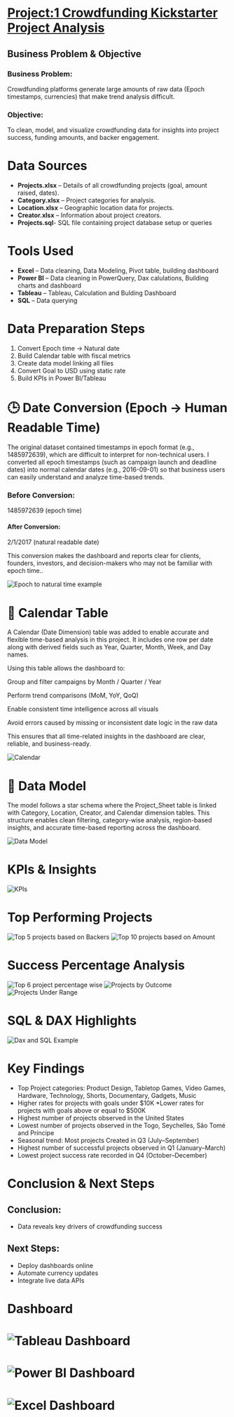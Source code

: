 # [Project:1 Crowdfunding Kickstarter Project Analysis]()

## Business Problem & Objective
### Business Problem:
Crowdfunding platforms generate large amounts of raw data (Epoch timestamps, currencies) that make trend analysis difficult.

### Objective:
To clean, model, and visualize crowdfunding data for insights into project success, funding amounts, and backer engagement.

# Data Sources
- **Projects.xlsx** – Details of all crowdfunding projects (goal, amount raised, dates).
- **Category.xlsx** – Project categories for analysis.
- **Location.xlsx** – Geographic location data for projects.
- **Creator.xlsx** – Information about project creators.
- **Projects.sql**- SQL file containing project database setup or queries
# Tools Used
- **Excel** – Data cleaning, Data Modeling, Pivot table, building dashboard
- **Power BI** – Data cleaning in PowerQuery, Dax calulations, Building charts and dashboard
- **Tableau** – Tableau, Calculation and Bulding Dashboard
- **SQL** – Data querying

# Data Preparation Steps
1. Convert Epoch time → Natural date
2. Build Calendar table with fiscal metrics
3. Create data model linking all files
4. Convert Goal to USD using static rate
5. Build KPIs in Power BI/Tableau

# 🕒 Date Conversion (Epoch → Human Readable Time)

The original dataset contained timestamps in epoch format (e.g., 1485972639), which are difficult to interpret for non-technical users.
I converted all epoch timestamps (such as campaign launch and deadline dates) into normal calendar dates (e.g., 2016-09-01) so that business users can easily understand and analyze time-based trends.

### Before Conversion:
1485972639 (epoch time)

#### After Conversion:
2/1/2017 (natural readable date)

This conversion makes the dashboard and reports clear for clients, founders, investors, and decision-makers who may not be familiar with epoch time.. 

![Epoch to natural time example](cal_Example.png)

# 📅 Calendar Table

A Calendar (Date Dimension) table was added to enable accurate and flexible time-based analysis in this project.
It includes one row per date along with derived fields such as Year, Quarter, Month, Week, and Day names.

Using this table allows the dashboard to:

Group and filter campaigns by Month / Quarter / Year

Perform trend comparisons (MoM, YoY, QoQ)

Enable consistent time intelligence across all visuals

Avoid errors caused by missing or inconsistent date logic in the raw data

This ensures that all time-related insights in the dashboard are clear, reliable, and business-ready.

![Calendar](calendar_example.png)

# 🧩 Data Model

The model follows a star schema where the Project_Sheet table is linked with Category, Location, Creator, and Calendar dimension tables. 
This structure enables clean filtering, category-wise analysis, region-based insights, and accurate time-based reporting across the dashboard. 

![Data Model](Data_model.png)

# KPIs & Insights
![KPIs](KPIs.png)

# Top Performing Projects
![Top 5 projects based on Backers ](Top5.png) ![Top 10 projects based on Amount](Top10.png)
# Success Percentage Analysis
![Top 6 project percentage wise](Top6.png)
![Projects by Outcome](Outcome.png)
![Projects Under Range](Range.png)
# SQL & DAX Highlights
![Dax and SQL Example](DAX.png)
# Key Findings
* Top Project categories: Product Design, Tabletop Games, Video Games, Hardware, Technology, Shorts, Documentary, Gadgets, Music
* Higher rates for projects with goals under $10K
*Lower rates for projects with goals above or equal to $500K
* Highest number of projects observed in the United States
* Lowest number of projects observed in the Togo, Seychelles, São Tomé and Príncipe
* Seasonal trend: Most projects Created in Q3 (July–September)
* Highest number of successful projects observed in Q1 (January–March)
* Lowest project success rate recorded in Q4 (October–December)

# Conclusion & Next Steps

## Conclusion:
* Data reveals key drivers of crowdfunding success
## Next Steps:
* Deploy dashboards online
* Automate currency updates
* Integrate live data APIs
# Dashboard

# ![Tableau Dashboard](tab_dash.png)




# ![Power BI Dashboard](power_Dash.png)





# ![Excel Dashboard](Excel_Dash.png)
















